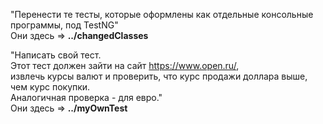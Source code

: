 "Перенести те тесты, которые оформлены как отдельные консольные программы, под TestNG" \
Они здесь => **../changedClasses**

"Написать свой тест.\
Этот тест должен зайти на сайт https://www.open.ru/, \
извлечь курсы валют и проверить, что курс продажи доллара выше, чем курс покупки.\
 Аналогичная проверка - для евро."\
 Они здесь => **../myOwnTest**